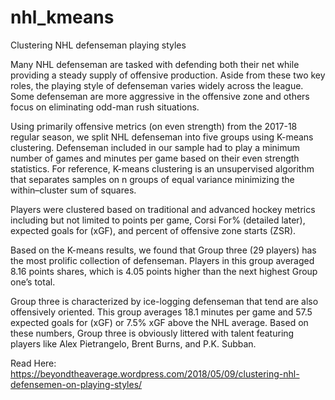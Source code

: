 # nhl_kmeans
Clustering NHL defenseman playing styles 

Many NHL defenseman are tasked with defending both their net while providing a steady supply of offensive production. Aside from these two key roles, the playing style of defenseman varies widely across the league. Some defenseman are more aggressive in the offensive zone and others focus on eliminating odd-man rush situations.   

Using primarily offensive metrics (on even strength) from the 2017-18 regular season, we split NHL defenseman into five groups using K-means clustering. Defenseman included in our sample had to play a minimum number of games and minutes per game based on their even strength statistics.  For reference, K-means clustering is an unsupervised algorithm that separates samples on n groups of equal variance minimizing the within–cluster sum of squares. 

Players were clustered based on traditional and advanced hockey metrics including but not limited to points per game, Corsi For% (detailed later), expected goals for (xGF), and percent of offensive zone starts (ZSR).  

Based on the K-means results, we found that Group three (29 players) has the most prolific collection of defenseman. Players in this group averaged 8.16 points shares, which is 4.05 points higher than the next highest Group one’s total. 

Group three is characterized by ice-logging defenseman that tend are also offensively oriented. This group averages 18.1 minutes per game and 57.5 expected goals for (xGF) or 7.5% xGF above the NHL average. Based on these numbers, Group three is obviously littered with talent featuring players like Alex Pietrangelo, Brent Burns, and P.K. Subban. 

Read Here: https://beyondtheaverage.wordpress.com/2018/05/09/clustering-nhl-defensemen-on-playing-styles/
